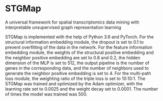 # STGMap
A universal framework for spatial transcriptomics data mining with interpretable unsupervised graph representation learning

STGMap is implemented with the help of Python 3.6 and PyTorch. For the structural information embedding module, the dropout is set to 0.1 to prevent overfitting of the data in the network. For the feature information embedding module, the weights of the structural positive embedding and the neighbor positive embedding are set to 0.8 and 0.2, the hidden dimension of the MLP is set to 512, the output pipeline is the number of genes in the corresponding data, and the number of neighbors used to generate the neighbor positive embedding is set to 4. For the multi-path loss module, the weighting ratio of the triple loss is set to 10:10:1. The STGMap was trained and optimized by the Adam optimizer, with the learning rate set to 0.0025 and the weight decay set to 0.0001. The number of times the model was trained was 500.
